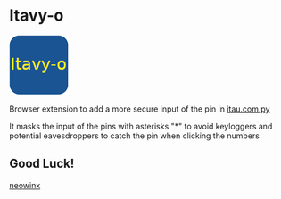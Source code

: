 # Itavy-o

![Itavy-o logo](Icon.png)

Browser extension to add a more secure input of the pin in [ itau.com.py ](https://www.itau.com.py)

It masks the input of the pins with asterisks "*" to avoid keyloggers
and potential eavesdroppers to catch the pin when clicking the numbers

## Good Luck!

[ neowinx ](https://github.com/neowinx)
